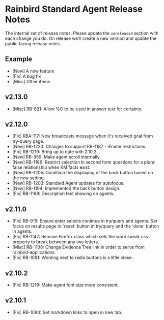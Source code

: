 # Rainbird Standard Agent Release Notes

The internal set of release notes. Please update the `unreleased` section with
each change you do. On release we'll create a new version and update the public
facing release notes.

## Example

  *  [New] A new feature
  *  [Fix] A bug fix
  * [Misc] Other items

## v2.13.0

  * [Misc]   RB-821: Allow %C to be used in answer text for certainty.

## v2.12.0

  *  [Fix]   RBA-117: Now broadcasts message when it's received goal from try-query page.
  *  [New]   RB-1220: Changes to support RB-1187 - iFrame restrictions.
  *  [Fix]   RB-1219: Bring up to date with 2.10.2.
  *  [New]    RB-859: Make agent scroll internally.
  *  [New]   RB-1186: Restrict selection in second form questions for a plural false relationship when KM facts exist.
  *  [New]   RB-1205: Condition the displaying of the back button based on the new setting.
  *  [New]   RB-1203: Standard Agent updates for autofocus.
  *  [New]   RB-1194: Implemented the back button design.
  *  [Fix]   RB-1169: Description text showing on agents.

## v2.11.0

  *  [Fix]   RB-915: Ensure enter selects continue in try/query and agents.  Set focus on results page to 'reset' button 
  					 in try/query and the 'done' button in agents.
  *  [Fix]  RB-1147: Remove Firefox class which sets the word-break css property to break between any two letters.
  *  [Misc] RB-1108: Change Evidence Tree link in order to serve from rainbird-applications.
  *  [Fix]  RB-1091: Wording next to radio buttons is a little close.

## v2.10.2

  *  [Fix] RB-1219: Make agent font size more consistent.

## v2.10.1

  *  [Fix] RB-1084: Set markdown links to open in new tab.

